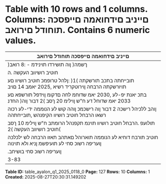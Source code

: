 # Table with 10 rows and 1 columns. Columns: םייניב םידחואמה םייפסכה תוחודל םירואב. Contains 6 numeric values.

| םייניב םידחואמה םייפסכה תוחודל םירואב |
|---|
| )ךשמה( ןוה תושירדו תוינידמ - :8 רואב |
| חוטיב רושיווב העקשה .ה |
| תובייחתה בתכב תורשקתה )1( :ןלהל טרופמכ חוטיב רושיוו םע תויורשקתה הרבחה ןוירוטקריד רשיא ,2025 יאמב 14 םויב |
| בתכ יאנת יפ-לע ,2030 יאמ שדוחמ לחה םדקומ ןוידפל תורשפא םע 2033 יאמ שדוחל דע ח"ש ןוילימ 20 ךסב )2 דבור ןוה( החדנ |
| ןוהב ללכיהל רישכה 2 דבור ןוה רישכמכ ןוהה קוש לע הנוממה ידי-לע רכוה רשאו הרבחל חוטיב רושיוו הקיפנהש ,תובייחתהה |
| תולועפ .הרבחל חוטיב רושיוו תוינמ תקפנהל הרומתב ח"ש ןוילימ 10 ךסב חוטיב רושיווב העקשה )2( | חוטיב רושיוו לש ימצעה |
| חוטיב תורבח דוחיא לע הנוממה תוארוהל םאתהב תאזו הרבחה לש ילכלכה ןועריפה רשוכ סחי לע תועיפשמ ןניא ולא תוינוה |
| .ןועריפה רשוכ סחי בושיחב |
| 3-83 |

**Table ID:** table_ayalon_q1_2025_0118_0
**Page:** 127
**Rows:** 10
**Columns:** 1
**Created:** 2025-08-27T20:30:31.149202
